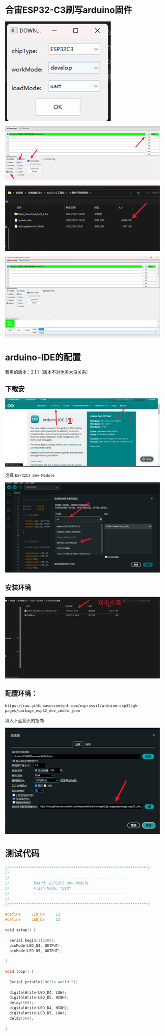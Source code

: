 # 合宙ESP32-C3刷写arduino固件

![](image/kg2pod8pqc_117II3KnV5_34GJ7iRkqs.png)

![](image/nsrjihtphi_St8ZaLxB87_2VhxJieMEC.png)

![](image/qtuit0oxpv_SJ4aLHV4ej_fYJK0l08O6.png)

![](image/d-nui2n8jr_ooStz_09UH_f9JXPjHEj0.png)

# arduino-IDE的配置

我用的版本：2.1.1（版本不对也多大没关系）

## 下载安

![](image/tf2c2xobsv_fAIR8wlb_P_xsDYdxMnzP.png)

选择 `ESP32C3 Dev Module`

![](image/vsn6g-_8lx_1mJP5Lh2i__bqWM2Z0H5K.png)

## 安装环境

![](image/5waeicvi73_5vgIUr4jKn_OTM82PT-TP.png)

## 配置环境：

```text
https://raw.githubusercontent.com/espressif/arduino-esp32/gh-pages/package_esp32_dev_index.json
```

填入下面箭头的指向

![](image/87iosszj1f_5tzi7_1eFf_7Y7MVioJ2l.png)

# 测试代码

```c
//***************************************************************/
//
//           -------------------------------------------
//           board: ESP32C3 Dev Module
//           Flash Mode: "DIO"
//           -------------------------------------------
//
//***************************************************************/

#define     LED_D4     12
#define     LED_D5     13

void setup() {

  Serial.begin(115200);
  pinMode(LED_D4, OUTPUT);
  pinMode(LED_D5, OUTPUT);

}

void loop() {

  Serial.println("Hello world!");

  digitalWrite(LED_D4, LOW);
  digitalWrite(LED_D5, HIGH);
  delay(500);
  digitalWrite(LED_D4, HIGH);
  digitalWrite(LED_D5, LOW);
  delay(500);

}
```
